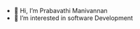 - 👋 Hi, I’m Prabavathi Manivannan
- 👀 I’m interested in software Development


<!---
PrabavathiM/PrabavathiM is a ✨ special ✨ repository because its `README.md` (this file) appears on your GitHub profile.
You can click the Preview link to take a look at your changes.
--->
